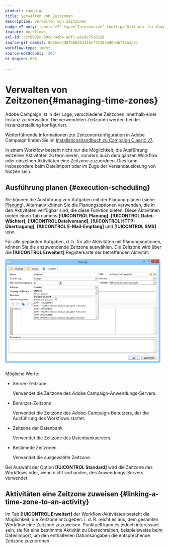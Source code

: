 ```yaml
---
product: campaign
title: Verwalten von Zeitzonen
description: Verwalten von Zeitzonen
badge-v7-only: label="v7" type="Informative" tooltip="Gilt nur für Campaign Classic v7"
feature: Workflows
exl-id: c2f6033c-30cd-4eb4-adf1-ab2de7510220
source-git-commit: 8debcd3d8fb883b3316cf75187a86bebf15a1d31
workflow-type: tm+mt
source-wordcount: '303'
ht-degree: 89%

---
```


# Verwalten von Zeitzonen{#managing-time-zones}



Adobe Campaign ist in der Lage, verschiedene Zeitzonen innerhalb einer Instanz zu verwalten. Die verwendeten Zeitzonen werden bei der Instanzerstellung konfiguriert.

Weiterführende Informationen zur Zeitzonenkonfiguration in Adobe Campaign finden Sie im [Installationshandbuch zu Campaign Classic v7](../../installation/using/time-zone-management.md).

In einem Workflow besteht nicht nur die Möglichkeit, die Ausführung einzelner Aktivitäten zu terminieren, sondern auch dem ganzen Workflow oder einzelnen Aktivitäten eine Zeitzone zuzuordnen. Dies kann insbesondere beim Dateiimport oder im Zuge der Versandauslösung von Nutzen sein.

## Ausführung planen {#execution-scheduling}

Sie können die Ausführung von Aufgaben mit der Planung planen (siehe [Planung](scheduler.md)). Alternativ können Sie die Planungsoptionen verwenden, die in den Aktivitäten verfügbar sind, die diese Funktion bieten. Diese Aktivitäten bieten einen Tab namens **[!UICONTROL Planung]**: **[!UICONTROL Datei-Wächter]**, **[!UICONTROL Dateiversand]**, **[!UICONTROL HTTP-Übertragung]**, **[!UICONTROL E-Mail-Empfang]** und **[!UICONTROL SMS]** usw.

Für alle geplanten Aufgaben, d. h. für alle Aktivitäten mit Planungsoptionen, können Sie die anzuwendende Zeitzone auswählen. Die Zeitzone wird über die **[!UICONTROL Erweitert]** Registerkarte der betreffenden Aktivität:

![](assets/wf-timezone-in-a-box.png)

Mögliche Werte:

* Server-Zeitzone

  Verwendet die Zeitzone des Adobe Campaign-Anwendungs-Servers.

* Benutzer-Zeitzone

  Verwendet die Zeitzone des Adobe-Campaign-Benutzers, der die Ausführung des Workflows startet.

* Zeitzone der Datenbank

  Verwendet die Zeitzone des Datenbankservers.

* Bestimmte Zeitzonen

  Verwendet die ausgewählte Zeitzone.

Bei Auswahl der Option **[!UICONTROL Standard]** wird die Zeitzone des Workflows oder, wenn nicht vorhanden, des Anwendungs-Servers verwendet.

## Aktivitäten eine Zeitzone zuweisen {#linking-a-time-zone-to-an-activity}

Im Tab **[!UICONTROL Erweitert]** der Workflow-Aktivitäten besteht die Möglichkeit, die Zeitzone anzugeben. I. d. R. reicht es aus, dem gesamten Workflow eine Zeitzone zuzuweisen. Punktuell kann es jedoch interessant sein, sie für eine bestimmte Aktivität zu überschreiben, beispielsweise beim Datenimport, um den enthaltenen Datumsangaben die entsprechende Zeitzone zuzuordnen.
